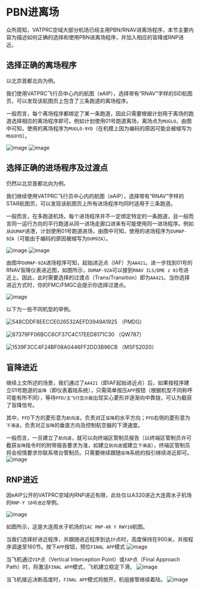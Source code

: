 # PBN进离场
众所周知，VATPRC空域大部分机场已经主用PBN/RNAV进离场程序，本节主要内容为描述如何正确的选择和使用PBN进离场程序，并加入相应的盲降或RNP进近。

## 选择正确的离场程序
以北京首都北向为例。

我们使用VATPRC飞行员中心内的航图（eAIP），选择带有“RNAV”字样的SID航图页，可以发现该航图页上包含了三条跑道的离场程序。

一般而言，每个离场程序都绑定了某一条跑道，因此只需要根据计划用于离场的跑道选择相应的离场程序即可。例如计划使用01号跑道离场，离场点为`MUGLO`，由图中可知，使用的离场程序为`MUGLO-9YD`（在机模上因为编码的原因可能会被缩写为`MUG9YD`）。

![image](https://user-images.githubusercontent.com/40542435/164958848-279f39a4-dec9-4641-9ec9-0fc8e0999951.png)
![image](https://user-images.githubusercontent.com/40542435/165061345-85a5c954-97b1-4b34-9d84-384b9c8ad27e.png)


## 选择正确的进场程序及过渡点
仍然以北京首都北向为例。

我们继续使用VATPRC飞行员中心内的航图（eAIP），选择带有“RNAV”字样的STAR航图页，可以发现该航图页上所有进场程序均同时适用于三条跑道。

一般而言，在多跑道机场，每个进场程序并不一定绑定特定的一条跑道，且一般而言同一运行方向的平行跑道从同一进场走廊口进来有可能使用同一进场程序。例如从`DUMAP`进港，计划使用01号跑道进场，由图中可知，使用的进场程序为`DUMAP-9ZA`（可能由于编码的原因被缩写为`DUM9ZA`）。

![image](https://user-images.githubusercontent.com/40542435/164958860-e9de1c90-eac9-45bb-bf4b-112a06d8bad6.png)
![image](https://user-images.githubusercontent.com/40542435/165064640-87b62a95-d1d4-4e10-ab28-95b521a02c1f.png)


由图中`DUMAP-9ZA`进场程序可知，起始进近点（IAF）为`AA421`。进一步找到01号的RNAV盲降仪表进近图，如图所示，`DUMAP-9ZA`可以接到`RNAV ILS/DME z 01`号进近上。因此，此时需要选择的过渡点（Trans/Transition）即为`AA421`。当你选择进近方式时，你的FMC/FMGC会提示你选择过渡点。

![image](https://user-images.githubusercontent.com/40542435/164969046-77209dd4-b5c6-4a17-b62a-019895928d6b.png)


以下为一些不同机型的举例。

![548CDDF8EECCE026532AEFD3949A1925](https://user-images.githubusercontent.com/40542435/164958898-b32185f4-efac-41db-9741-f5dfe669a86e.png)
（PMDG）

![67379FF06BCC6CF37C4C17EED8171C30](https://user-images.githubusercontent.com/40542435/164958903-d37fbfb0-815a-4086-8993-d7ff39cf5b6f.png)
（QW787）

![1539F3CC4F24BF08A0446FF2DD3B96CB](https://user-images.githubusercontent.com/40542435/164958908-aef92a7b-75d9-4f2d-aa46-b4efd68a03f0.png)
（MSFS2020）

## 盲降进近
继续上文所述的场景，我们通过了`AA421`（即IAF起始进近点）后，如果按程序建立01号跑道的`盲降`（即仪表着陆系统），只需简单按压`APP`按钮（根据机型不同称呼可能有所不同），等待`PFD/主飞行显示器`出现实心菱形并逐渐向中靠拢，可认为截获了盲降信号。

其中，`PFD`下方的菱形意为`航向道`，负责对正`盲降`的水平方向；`PFD`右侧的菱形意为`下滑道`，负责对正`盲降`的垂直方向及控制航空器的下滑速度。

一般而言，一旦建立了`航向道`，就可以向终端区管制员报告（以终端区管制员许可截获`盲降`指令时的附带报告要求为准，如建立`航向道`或建立`下滑道`），终端区管制员将会视情要求你联系塔台管制员。只需要继续跟随`盲降`系统的指引继续进近即可。
![image](https://user-images.githubusercontent.com/40542435/165066828-eff6b48a-d847-4d7e-ae8a-106d623cbfbe.png)


## RNP进近
因eAIP公开的VATPRC空域内RNP进近有限，此处仅以A320进近大连周水子机场的`RNP-Y 10号进近`举例。

![image](https://user-images.githubusercontent.com/40542435/165061735-9f969729-92cd-483f-82c8-46373560811f.png)

如图所示，这是大连周水子机场的`IAC RNP-AR Y RWY10`航图。

当我们选择好进近程序，并跟随进近程序到达`IF`点时，高度保持在900米，并按程序调速至160节。按下`APP`按钮，预位`FINAL APP`模式
![image](https://user-images.githubusercontent.com/40542435/165061955-46edc899-45ef-4722-98a2-6e546ae2ba58.png)

当飞机通过`VIP`点（Vertical Interception Point）或`FAP`点（Final Approach Path）时，将激活`FINAL APP`模式，飞机建立稳定下滑。
![image](https://user-images.githubusercontent.com/40542435/165062200-07d1c6c9-55dd-4cbb-bdab-f8f80fe7b8c4.png)

当飞机接近决断高度时，`FINAL APP`模式将脱开，机组接管继续着陆。
![image](https://user-images.githubusercontent.com/40542435/165062752-c5dc2f5b-3d25-4af3-b8db-a0b128c5b92b.png)
